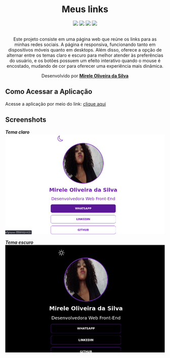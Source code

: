 <div align="center">
  <h1>Meus links</h1>
    <img src="http://img.shields.io/static/v1?label=JavaScript&message=ESC6&color=yellow&style=for-the-badge&logo=JavaScript"/>
    <img src="http://img.shields.io/static/v1?label=CSS3&message=3&color=yellow&style=for-the-badge&logo=CSS3"/>
    <img src="http://img.shields.io/static/v1?label=HTML5&message=5&color=yellow&style=for-the-badge&logo=HTML5"/>
    <img src="http://img.shields.io/static/v1?label=LICENSE-MIT&message=License&color=yellow&style=for-the-badge&logo=LICENSE-MIT"/> 
    <br>
    <br>
<p>Este projeto consiste em uma página web que reúne os links para as minhas redes sociais. A página é responsiva, funcionando tanto em dispositivos móveis quanto em desktops. Além disso, oferece a opção de alternar entre os temas claro e escuro para melhor atender às preferências do usuário, e os botões possuem um efeito interativo quando o mouse é encostado, mudando de cor para oferecer uma experiência mais dinâmica.</p>

  <p>Desenvolvido por <a target="_blank" rel="external" href="https://github.com/MegMinnie/"><strong>Mirele Oliveira da Silva</strong></a><p>
 </p></p>
 </div>

<div align="left">
  
  ## Como Acessar a Aplicação
<p>Acesse a aplicação por meio do link: <a href="https://megminnie.github.io/Meus-links/
"_blank">clique aqui</a></p>

## Screenshots

***Tema claro***
![tema claro ](assets/tema-claro.png)


***Tema escuro***
![tema claro ](assets/tema-escuro.png)
</div>
